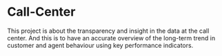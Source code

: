 # Call-Center
This project is about the transparency and insight in the data at the call center. And this is to have an accurate overview of the long-term trend in customer and agent behaviour using key performance indicators.
